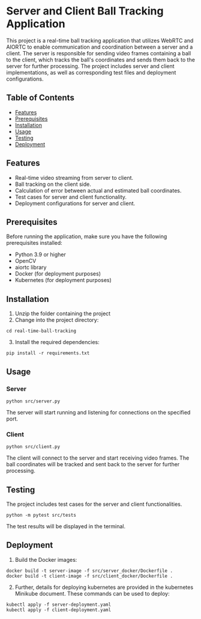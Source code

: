 # Server and Client Ball Tracking Application

This project is a real-time ball tracking application that utilizes WebRTC and AIORTC to enable communication and coordination between a server and a client. The server is responsible for sending video frames containing a ball to the client, which tracks the ball's coordinates and sends them back to the server for further processing. The project includes server and client implementations, as well as corresponding test files and deployment configurations.

## Table of Contents

- [Features](#features)
- [Prerequisites](#prerequisites)
- [Installation](#installation)
- [Usage](#usage)
- [Testing](#testing)
- [Deployment](#deployment)

## Features

- Real-time video streaming from server to client.
- Ball tracking on the client side.
- Calculation of error between actual and estimated ball coordinates.
- Test cases for server and client functionality.
- Deployment configurations for server and client.

## Prerequisites

Before running the application, make sure you have the following prerequisites installed:

- Python 3.9 or higher
- OpenCV
- aiortc library
- Docker (for deployment purposes)
- Kubernetes (for deployment purposes)

## Installation

1. Unzip the folder containing the project
2. Change into the project directory:

```
cd real-time-ball-tracking
```
3. Install the required dependencies:
```
pip install -r requirements.txt
```
## Usage
### Server
```
python src/server.py
```

The server will start running and listening for connections on the specified port.

### Client
```
python src/client.py
```

The client will connect to the server and start receiving video frames. The ball coordinates will be tracked and sent back to the server for further processing.

## Testing

The project includes test cases for the server and client functionalities.
```
python -m pytest src/tests
```

The test results will be displayed in the terminal.

## Deployment

1. Build the Docker images:
```
docker build -t server-image -f src/server_docker/Dockerfile .
docker build -t client-image -f src/client_docker/Dockerfile .
```
2. Further, details for deploying kubernetes are provided in the kubernetes Minikube document. These commands can be used to deploy:
```
kubectl apply -f server-deployment.yaml
kubectl apply -f client-deployment.yaml
```








